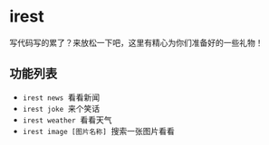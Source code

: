 # irest
写代码写的累了？来放松一下吧，这里有精心为你们准备好的一些礼物！

## 功能列表

* `irest news`  看看新闻
* `irest joke`  来个笑话
* `irest weather`  看看天气
* `irest image [图片名称]`  搜索一张图片看看



